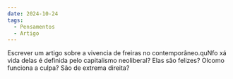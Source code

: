 ```yaml
---
date: 2024-10-24
tags:
  - Pensamentos
  - Artigo
---
```


Escrever um artigo sobre a vivencia de freiras no contemporâneo.quNfo xá vida delas é definida pelo capitalismo neoliberal? Elas são felizes? Olcomo funciona a culpa? São de extrema direita? 